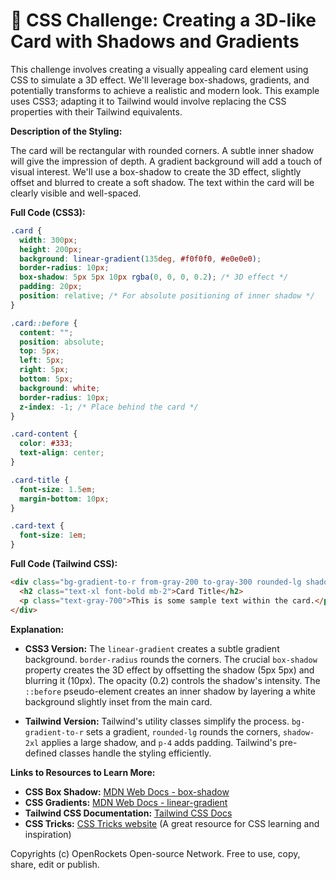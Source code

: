 # 🐞 CSS Challenge:  Creating a 3D-like Card with Shadows and Gradients


This challenge involves creating a visually appealing card element using CSS to simulate a 3D effect. We'll leverage box-shadows, gradients, and potentially transforms to achieve a realistic and modern look. This example uses CSS3; adapting it to Tailwind would involve replacing the CSS properties with their Tailwind equivalents.

**Description of the Styling:**

The card will be rectangular with rounded corners.  A subtle inner shadow will give the impression of depth.  A gradient background will add a touch of visual interest.  We'll use a box-shadow to create the 3D effect,  slightly offset and blurred to create a soft shadow.  The text within the card will be clearly visible and well-spaced.

**Full Code (CSS3):**

```css
.card {
  width: 300px;
  height: 200px;
  background: linear-gradient(135deg, #f0f0f0, #e0e0e0);
  border-radius: 10px;
  box-shadow: 5px 5px 10px rgba(0, 0, 0, 0.2); /* 3D effect */
  padding: 20px;
  position: relative; /* For absolute positioning of inner shadow */
}

.card::before {
  content: "";
  position: absolute;
  top: 5px;
  left: 5px;
  right: 5px;
  bottom: 5px;
  background: white;
  border-radius: 10px;
  z-index: -1; /* Place behind the card */
}

.card-content {
  color: #333;
  text-align: center;
}

.card-title {
  font-size: 1.5em;
  margin-bottom: 10px;
}

.card-text {
  font-size: 1em;
}
```

**Full Code (Tailwind CSS):**

```html
<div class="bg-gradient-to-r from-gray-200 to-gray-300 rounded-lg shadow-2xl p-4">
  <h2 class="text-xl font-bold mb-2">Card Title</h2>
  <p class="text-gray-700">This is some sample text within the card.</p>
</div>

```


**Explanation:**

* **CSS3 Version:** The `linear-gradient` creates a subtle gradient background.  `border-radius` rounds the corners.  The crucial `box-shadow` property creates the 3D effect by offsetting the shadow (5px 5px) and blurring it (10px). The opacity (0.2) controls the shadow's intensity. The `::before` pseudo-element creates an inner shadow by layering a white background slightly inset from the main card.

* **Tailwind Version:** Tailwind's utility classes simplify the process. `bg-gradient-to-r` sets a gradient, `rounded-lg` rounds the corners, `shadow-2xl` applies a large shadow, and `p-4` adds padding.  Tailwind's pre-defined classes handle the styling efficiently.


**Links to Resources to Learn More:**

* **CSS Box Shadow:** [MDN Web Docs - box-shadow](https://developer.mozilla.org/en-US/docs/Web/CSS/box-shadow)
* **CSS Gradients:** [MDN Web Docs - linear-gradient](https://developer.mozilla.org/en-US/docs/Web/CSS/linear-gradient)
* **Tailwind CSS Documentation:** [Tailwind CSS Docs](https://tailwindcss.com/docs)
* **CSS Tricks:** [CSS Tricks website](https://css-tricks.com/) (A great resource for CSS learning and inspiration)


Copyrights (c) OpenRockets Open-source Network. Free to use, copy, share, edit or publish.

